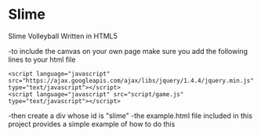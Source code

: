 Slime
=====

Slime Volleyball Written in HTML5

-to include the canvas on your own page make sure you add the following lines to your html file

	<script language="javascript" src="https://ajax.googleapis.com/ajax/libs/jquery/1.4.4/jquery.min.js" type="text/javascript"></script>
	<script language="javascript" src="script/game.js" type="text/javascript"></script>

-then create a div whose id is "slime"
-the example.html file included in this project provides a simple example of how to do this